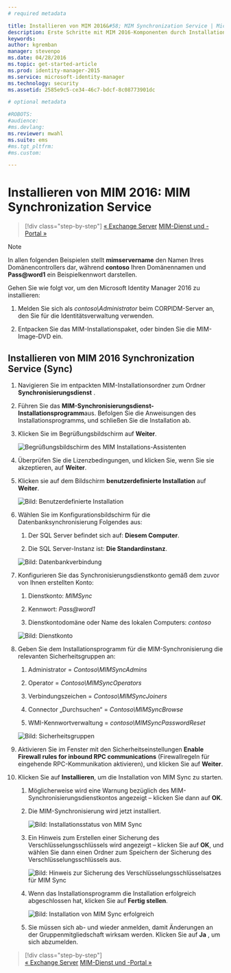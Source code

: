 ```yaml
---
# required metadata

title: Installieren von MIM 2016&#58; MIM Synchronization Service | Microsoft Identity Manager
description: Erste Schritte mit MIM 2016-Komponenten durch Installation und Konfiguration von Synchronization Service
keywords:
author: kgremban
manager: stevenpo
ms.date: 04/28/2016
ms.topic: get-started-article
ms.prod: identity-manager-2015
ms.service: microsoft-identity-manager
ms.technology: security
ms.assetid: 2585e9c5-ce34-46c7-bdcf-8c08773901dc

# optional metadata

#ROBOTS:
#audience:
#ms.devlang:
ms.reviewer: mwahl
ms.suite: ems
#ms.tgt_pltfrm:
#ms.custom:

---
```


# Installieren von MIM 2016: MIM Synchronization Service

>[!div class="step-by-step"]
[« Exchange Server](prepare-server-exchange.md)
[MIM-Dienst und -Portal »](install-mim-service-portal.md)

> [!NOTE]
> In allen folgenden Beispielen stellt **mimservername** den Namen Ihres Domänencontrollers dar, während **contoso** Ihren Domänennamen und **Pass@word1** ein Beispielkennwort darstellen.

Gehen Sie wie folgt vor, um den Microsoft Identity Manager 2016 zu installieren:

1. Melden Sie sich als *contoso\Administrator* beim CORPIDM-Server an, den Sie für die Identitätsverwaltung verwenden.

2. Entpacken Sie das MIM-Installationspaket, oder binden Sie die MIM-Image-DVD ein.

## Installieren von MIM 2016 Synchronization Service (Sync)

1. Navigieren Sie im entpackten MIM-Installationsordner zum Ordner **Synchronisierungsdienst** .

2. Führen Sie das **MIM-Synchronisierungsdienst-Installationsprogramm**aus. Befolgen Sie die Anweisungen des Installationsprogramms, und schließen Sie die Installation ab.

3. Klicken Sie im Begrüßungsbildschirm auf **Weiter**.

    ![Begrüßungsbildschirm des MIM Installations-Assistenten](media/MIM-Install1.png)

4. Überprüfen Sie die Lizenzbedingungen, und klicken Sie, wenn Sie sie akzeptieren, auf **Weiter**.

5. Klicken sie auf dem Bildschirm **benutzerdefinierte Installation** auf **Weiter**.

    ![Bild: Benutzerdefinierte Installation](media/MIM-Install2.png)

6.  Wählen Sie im Konfigurationsbildschirm für die Datenbanksynchronisierung Folgendes aus:

    1.  Der SQL Server befindet sich auf: **Diesem Computer**.

    2.  Die SQL Server-Instanz ist: **Die Standardinstanz**.

    ![Bild: Datenbankverbindung](media/MIM-Install3.png)

7.  Konfigurieren Sie das Synchronisierungsdienstkonto gemäß dem zuvor von Ihnen erstellten Konto:

    1.  Dienstkonto: *MIMSync*

    2.  Kennwort: *Pass@word1*

    3.  Dienstkontodomäne oder Name des lokalen Computers: *contoso*

    ![Bild: Dienstkonto](media/MIM-Install4.png)

8.  Geben Sie dem Installationsprogramm für die MIM-Synchronisierung die relevanten Sicherheitsgruppen an:

    1.  Administrator = *Contoso\MIMSyncAdmins*

    2.  Operator = *Contoso\MIMSyncOperators*

    3.  Verbindungszeichen = *Contoso\MIMSyncJoiners*

    4.  Connector „Durchsuchen“ = *Contoso\MIMSyncBrowse*

    5.  WMI-Kennwortverwaltung = *contoso\MIMSyncPasswordReset*

    ![Bild: Sicherheitsgruppen](media/MIM-Install5.png)

9. Aktivieren Sie im Fenster mit den Sicherheitseinstellungen **Enable Firewall rules for inbound RPC communications** (Firewallregeln für eingehende RPC-Kommunikation aktivieren), und klicken Sie auf **Weiter**.

10. Klicken Sie auf **Installieren**, um die Installation von MIM Sync zu starten.

    1.  Möglicherweise wird eine Warnung bezüglich des MIM-Synchronisierungsdienstkontos angezeigt – klicken Sie dann auf **OK**.

    2.  Die MIM-Synchronisierung wird jetzt installiert.

        ![Bild: Installationsstatus von MIM Sync](media/MIM-Install6.png)

    3.  Ein Hinweis zum Erstellen einer Sicherung des Verschlüsselungsschlüssels wird angezeigt – klicken Sie auf **OK**, und wählen Sie dann einen Ordner zum Speichern der Sicherung des Verschlüsselungsschlüssels aus.

        ![Bild: Hinweis zur Sicherung des Verschlüsselungsschlüsselsatzes für MIM Sync](media/MIM-Install7.png)

    4.  Wenn das Installationsprogramm die Installation erfolgreich abgeschlossen hat, klicken Sie auf **Fertig stellen**.

        ![Bild: Installation von MIM Sync erfolgreich](media/MIM-Install8.png)

    5.  Sie müssen sich ab- und wieder anmelden, damit Änderungen an der Gruppenmitgliedschaft wirksam werden. Klicken Sie auf **Ja** , um sich abzumelden.

>[!div class="step-by-step"]  
[« Exchange Server](prepare-server-exchange.md)
[MIM-Dienst und -Portal »](install-mim-service-portal.md)


<!--HONumber=Apr16_HO2-->


